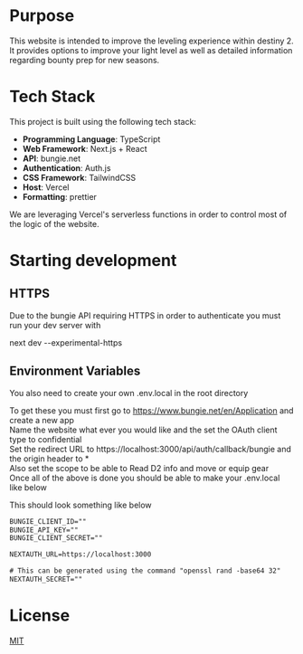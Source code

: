 # Purpose
This website is intended to improve the leveling experience within destiny 2. It provides options to improve your light level as well as detailed information regarding bounty prep for new seasons.

# Tech Stack
This project is built using the following tech stack:
- **Programming Language**: TypeScript
- **Web Framework**: Next.js + React
- **API**: bungie.net
- **Authentication**: Auth.js
- **CSS Framework**: TailwindCSS
- **Host**: Vercel
- **Formatting**: prettier

We are leveraging Vercel's serverless functions in order to control most of the logic of the website.


# Starting development
## HTTPS
Due to the bungie API requiring HTTPS in order to authenticate you must run your dev server with

next dev --experimental-https

## Environment Variables
You also need to create your own .env.local in the root directory 

To get these you must first go to https://www.bungie.net/en/Application and create a new app  
Name the website what ever you would like and the set the OAuth client type to confidential  
Set the redirect URL to https://localhost:3000/api/auth/callback/bungie and the origin header to *  
Also set the scope to be able to Read D2 info and move or equip gear  
Once all of the above is done you should be able to make your .env.local like below  

This should look something like below
```txt
BUNGIE_CLIENT_ID=""
BUNGIE_API_KEY=""
BUNGIE_CLIENT_SECRET=""

NEXTAUTH_URL=https://localhost:3000

# This can be generated using the command "openssl rand -base64 32"
NEXTAUTH_SECRET=""
```

# License

[MIT](https://choosealicense.com/licenses/mit/)